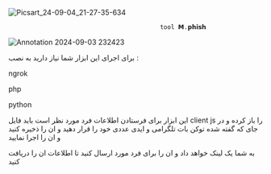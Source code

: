 ![Picsart_24-09-04_21-27-35-634](https://github.com/user-attachments/assets/e55e3414-978a-4729-9b95-7c68b078bcd6)

                                              tool 𝗠.𝗽𝗵𝗶𝘀𝗵
                                              
![Annotation 2024-09-03 232423](https://github.com/user-attachments/assets/60d96b0c-1959-47a3-af68-6af9c59ea239)

برای اجرای این ابزار شما نیاز دارید به نصب :

ngrok

php

python

این ابزار برای فرستادن اطلاعات فرد مورد نظر است
باید فایل client js را باز کرده و در جای که گفته شده توکن بات تلگرامی و ایدی عددی خود را قرار دهید و ان را ذخیره کنید و ان را اجرا نمایید

به شما یک لینک خواهد داد و ان را برای فرد مورد ارسال کنید تا اطلاعات ان را دریافت کنید


